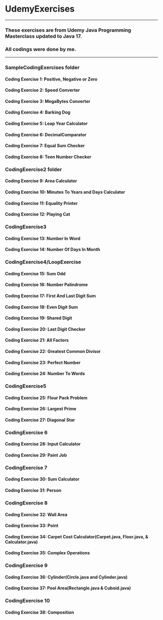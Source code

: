 # UdemyExercises
<hr>

### These exercises are from Udemy Java Programming Masterclass  updated to Java 17. 
### All codings were done by me.

<hr>

### SampleCodingExercises folder
#### Coding Exercise 1: Positive, Negative or Zero
#### Coding Exercise 2: Speed Converter
#### Coding Exercise 3: MegaBytes Converter
#### Coding Exercise 4: Barking Dog
#### Coding Exercise 5: Leap Year Calculator
#### Coding Exercise 6: DecimalComparator
#### Coding Exercise 7: Equal Sum Checker
#### Coding Exercise 8: Teen Number Checker

### CodingExercise2 folder
#### Coding Exercise 9: Area Calculator
#### Coding Exercise 10: Minutes To Years and Days Calculator
#### Coding Exercise 11: Equality Printer
#### Coding Exercise 12: Playing Cat

### CodingExercise3
#### Coding Exercise 13: Number In Word
#### Coding Exercise 14: Number Of Days In Month

### CodingExercise4/LoopExercise
#### Coding Exercise 15: Sum Odd
#### Coding Exercise 16: Number Palindrome
#### Coding Exercise 17: First And Last Digit Sum
#### Coding Exercise 18: Even Digit Sum
#### Coding Exercise 19: Shared Digit
#### Coding Exercise 20: Last Digit Checker
#### Coding Exercise 21: All Factors
#### Coding Exercise 22: Greatest Common Divisor
#### Coding Exercise 23: Perfect Number
#### Coding Exercise 24: Number To Words

### CodingExercise5
#### Coding Exercise 25: Flour Pack Problem
#### Coding Exercise 26: Largest Prime
#### Coding Exercise 27: Diagonal Star

### CodingExercise 6
#### Coding Exercise 28: Input Calculator
#### Coding Exercise 29: Paint Job

### CodingExercise 7
#### Coding Exercise 30: Sum Calculator
#### Coding Exercise 31: Person

### CodingExercise 8
#### Coding Exercise 32: Wall Area
#### Coding Exercise 33: Point
#### Coding Exercise 34: Carpet Cost Calculator(Carpet.java, Floor.java, & Calculator.java)
#### Coding Exercise 35: Complex Operations

### CodingExercise 9
#### Coding Exercise 36: Cylinder(Circle.java and Cylinder.java)
#### Coding Exercise 37: Pool Area(Rectangle.java & Cuboid.java)

### CodingExercise 10
#### Coding Exercise 38: Composition

